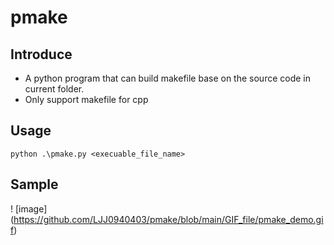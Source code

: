 # pmake

## Introduce
- A python program that can build makefile base on the source code in current folder.
- Only support makefile for cpp

## Usage
```shell
python .\pmake.py <execuable_file_name>
```
## Sample

! [image] (https://github.com/LJJ0940403/pmake/blob/main/GIF_file/pmake_demo.gif)
